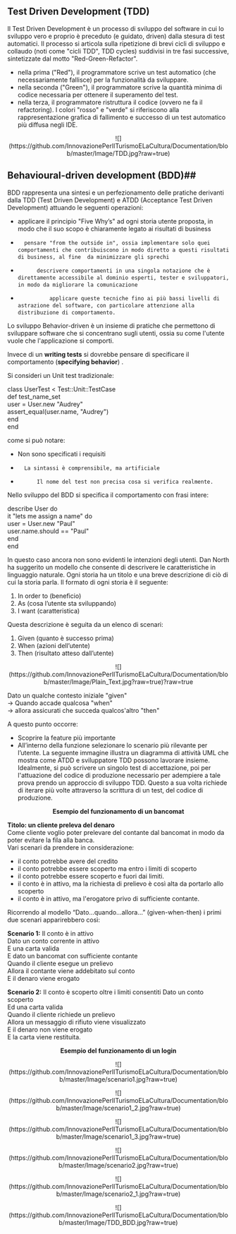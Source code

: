 ## Test Driven Development (TDD) ##

Il Test Driven Development è un processo di sviluppo del software in cui lo sviluppo vero e proprio è preceduto (e guidato, driven) dalla stesura di test automatici.
Il processo si articola sulla ripetizione di brevi cicli di sviluppo e collaudo (noti come "cicli TDD", TDD cycles) suddivisi in tre fasi successive, sintetizzate dal motto "Red-Green-Refactor".


-  nella prima ("Red"), il programmatore scrive un test automatico (che necessariamente fallisce) per la funzionalità da sviluppare.
-   nella seconda ("Green"), il programmatore scrive la quantità minima di codice necessaria per ottenere il superamento del test.
-    nella terza, il programmatore ristruttura il codice (ovvero ne fa il refactoring).
I colori "rosso" e "verde" si riferiscono alla rappresentazione grafica di fallimento e successo di un test automatico più diffusa negli IDE.


<p align=center>![](https://github.com/InnovazionePerIlTurismoELaCultura/Documentation/blob/master/Image/TDD.jpg?raw=true)








## Behavioural-driven development (BDD)##


BDD rappresenta una sintesi e un perfezionamento delle pratiche derivanti dalla TDD (Test Driven Development) e ATDD (Acceptance Test Driven Development) attuando le seguenti operazioni:


- 	applicare il principio "Five Why’s" ad ogni storia utente proposta, in modo che il suo scopo è chiaramente legato ai risultati di business
- 		pensare "from the outside in", ossia implementare solo quei comportamenti che contribuiscono in modo diretto a questi risultati di business, al fine  da minimizzare gli sprechi
- 			descrivere comportamenti in una singola notazione che è direttamente accessibile al dominio esperti, tester e sviluppatori, in modo da migliorare la comunicazione
- 				applicare queste tecniche fino ai più bassi livelli di astrazione del software, con particolare attenzione alla distribuzione di comportamento.


Lo sviluppo Behavior-driven è un insieme di pratiche che permettono di sviluppare software che si concentrano sugli utenti, ossia su come l'utente  vuole che l'applicazione si comporti.

Invece di  un **writing tests**  si dovrebbe pensare di specificare il comportamento (**specifying behavior**) . 

Si consideri un Unit test tradizionale:

class UserTest \< Test::Unit::TestCase  
def test\_name\_set  
user = User.new "Audrey"  
assert_equal(user.name, "Audrey")  
end  
end


come si può notare:

- 	Non sono specificati i requisiti
- 		La sintassi è comprensibile, ma artificiale
- 			Il nome del test non precisa cosa si verifica realmente.

Nello sviluppo del BDD si specifica il comportamento con frasi intere:

describe User do  
  it "lets me assign a name" do  
    user = User.new "Paul"  
    user.name.should == "Paul"  
  end  
end

In questo caso ancora non sono evidenti le intenzioni degli utenti. 
Dan North ha suggerito un modello che consente di descrivere le caratteristiche in linguaggio naturale. Ogni storia ha un titolo e una breve descrizione di ciò di cui la storia parla. 
Il formato di ogni storia è il seguente:

1. 	In order to  (beneficio)
2.	As                (cosa l’utente sta sviluppando)
3.	I want          (caratteristica)  


	
Questa descrizione è seguita da un elenco di scenari:


1. 	Given (quanto è successo prima)
2.	When (azioni dell’utente)
3.	Then (risultato atteso dall’utente)

<p align=center>![](https://github.com/InnovazionePerIlTurismoELaCultura/Documentation/blob/master/Image/Plain_Text.jpg?raw=true)?raw=true

Dato un qualche contesto iniziale "given"   
-> Quando accade qualcosa "when"     
-> allora assicurati che succeda qualcos'altro "then"  

A questo punto occorre:  
-	Scoprire la  feature più importante  
-	All’interno della funzione selezionare lo scenario più rilevante per l’utente.
La seguente immagine illustra un diagramma di attività UML che mostra come ATDD e sviluppatore TDD possono lavorare insieme. Idealmente, si può scrivere un singolo test di accettazione, poi per l'attuazione del codice di produzione necessario per adempiere a tale prova prendo un approccio di sviluppo TDD. Questo a sua volta richiede di iterare più volte attraverso la scrittura di un test, del codice di produzione.   
 

  
  
  
  

**<p align=center>Esempio del funzionamento di un bancomat**  


**Titolo: un cliente preleva del denaro**  
Come cliente voglio poter prelevare del contante dal bancomat
in modo da poter evitare la fila alla banca.  
Vari scenari da prendere in considerazione:   

- il conto potrebbe avere del credito 
- il conto potrebbe essere scoperto ma entro i limiti di scoperto  
- il conto potrebbe essere scoperto e fuori dai limiti.
- il conto è in attivo, ma la richiesta di prelievo è così alta da portarlo allo scoperto
- il conto è in attivo, ma l'erogatore privo di sufficiente contante.

Ricorrendo al modello “Dato…quando…allora…” (given-when-then) i primi due scenari apparirebbero così:

**Scenario 1:** Il conto è in attivo  
Dato un conto corrente in attivo  
E una carta valida  
E dato un bancomat con sufficiente contante  
Quando il cliente esegue un prelievo  
Allora il contante viene addebitato sul conto  
E il denaro viene erogato  

**Scenario 2:** Il conto è scoperto oltre i limiti consentiti
Dato un conto scoperto  
Ed una carta valida  
Quando il cliente richiede un prelievo  
Allora un messaggio di rifiuto viene visualizzato  
E il denaro non viene erogato  
E la carta viene restituita.  

**<p align=center>Esempio del funzionamento di un login** 

<p align=center>![](https://github.com/InnovazionePerIlTurismoELaCultura/Documentation/blob/master/Image/scenario1.jpg?raw=true)   

<p align=center>![](https://github.com/InnovazionePerIlTurismoELaCultura/Documentation/blob/master/Image/scenario1_2.jpg?raw=true)  

<p align=center>![](https://github.com/InnovazionePerIlTurismoELaCultura/Documentation/blob/master/Image/scenario1_3.jpg?raw=true)  

<p align=center>![](https://github.com/InnovazionePerIlTurismoELaCultura/Documentation/blob/master/Image/scenario2.jpg?raw=true)  

<p align=center>![](https://github.com/InnovazionePerIlTurismoELaCultura/Documentation/blob/master/Image/scenario2_1.jpg?raw=true)  






<p align=center>![](https://github.com/InnovazionePerIlTurismoELaCultura/Documentation/blob/master/Image/TDD_BDD.jpg?raw=true)  
